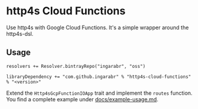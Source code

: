 # http4s Cloud Functions  

Use http4s with Google Cloud Functions. It's a simple wrapper around the http4s-dsl. 

## Usage

```
resolvers += Resolver.bintrayRepo("ingarabr", "oss")

libraryDependency += "com.github.ingarabr" % "http4s-cloud-functions" % "<version>"
```

Extend the `Http4sGcpFunctionIOApp` trait and implement the `routes` function. You find a complete example under [docs/example-usage.md](./docs/example-usage.md).
